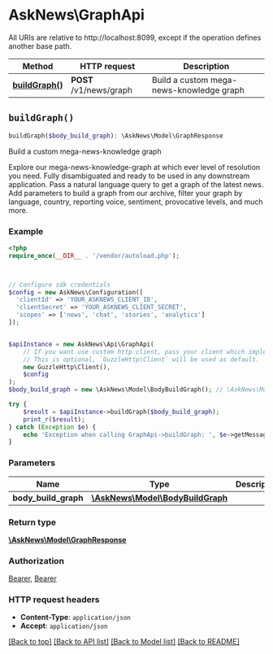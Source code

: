 # AskNews\GraphApi

All URIs are relative to http://localhost:8099, except if the operation defines another base path.

| Method | HTTP request | Description |
| ------------- | ------------- | ------------- |
| [**buildGraph()**](GraphApi.md#buildGraph) | **POST** /v1/news/graph | Build a custom mega-news-knowledge graph |


## `buildGraph()`

```php
buildGraph($body_build_graph): \AskNews\Model\GraphResponse
```

Build a custom mega-news-knowledge graph

Explore our mega-news-knowledge-graph at which ever level of resolution you need.  Fully disambiguated and ready to be used in any downstream application.  Pass a natural language query to get a graph of the latest news. Add parameters to build a graph from our archive, filter your graph by language, country, reporting voice, sentiment, provocative levels, and much more.

### Example

```php
<?php
require_once(__DIR__ . '/vendor/autoload.php');



// Configure sdk credentials
$config = new AskNews\Configuration([
  'clientId' => 'YOUR_ASKNEWS_CLIENT_ID',
  'clientSecret' => 'YOUR_ASKNEWS_CLIENT_SECRET',
  'scopes' => ['news', 'chat', 'stories', 'analytics']
]);


$apiInstance = new AskNews\Api\GraphApi(
    // If you want use custom http client, pass your client which implements `GuzzleHttp\ClientInterface`.
    // This is optional, `GuzzleHttp\Client` will be used as default.
    new GuzzleHttp\Client(),
    $config
);
$body_build_graph = new \AskNews\Model\BodyBuildGraph(); // \AskNews\Model\BodyBuildGraph

try {
    $result = $apiInstance->buildGraph($body_build_graph);
    print_r($result);
} catch (Exception $e) {
    echo 'Exception when calling GraphApi->buildGraph: ', $e->getMessage(), PHP_EOL;
}
```

### Parameters

| Name | Type | Description  | Notes |
| ------------- | ------------- | ------------- | ------------- |
| **body_build_graph** | [**\AskNews\Model\BodyBuildGraph**](../Model/BodyBuildGraph.md)|  | [optional] |

### Return type

[**\AskNews\Model\GraphResponse**](../Model/GraphResponse.md)

### Authorization

[Bearer](../../README.md#Bearer), [Bearer](../../README.md#Bearer)

### HTTP request headers

- **Content-Type**: `application/json`
- **Accept**: `application/json`

[[Back to top]](#) [[Back to API list]](../../README.md#endpoints)
[[Back to Model list]](../../README.md#models)
[[Back to README]](../../README.md)
